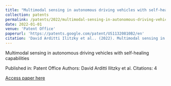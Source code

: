 ```yaml
---
title: "Multimodal sensing in autonomous driving vehicles with self-healing capabilities"
collection: patents
permalink: /patents/2022/multimodal-sensing-in-autonomous-driving-vehicles
date: 2022-01-01
venue: 'Patent Office'
paperurl: 'https://patents.google.com/patent/US11320810B2/en'
citation: 'David Arditti Ilitzky et al.. (2022). Multimodal sensing in autonomous driving vehicles with self-healing capabilities. Patent Office.'
---
```


Multimodal sensing in autonomous driving vehicles with self-healing capabilities

Published in: Patent Office
Authors: David Arditti Ilitzky et al.
Citations: 4

[Access paper here](https://patents.google.com/patent/US11320810B2/en)
